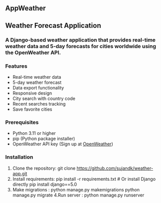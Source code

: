 <h2> AppWeather</h2>
<h2 >  Weather Forecast Application</h2>


<h3> A Django-based weather application that provides real-time weather data and 5-day forecasts for cities worldwide using the OpenWeather API.</h3>

<h3>Features</h3> 

- Real-time weather data
- 5-day weather forecast
- Data export functionality
- Responsive design
- City search with country code
- Recent searches tracking
- Save favorite cities

<h3>Prerequisites</h3> 

- Python 3.11 or higher
- pip (Python package installer)
- OpenWeather API key (Sign up at [OpenWeather](https://openweathermap.org/api))

 <h3>Installation</h3> 

1. Clone the repository: git clone https://github.com/sujandk/weather-app.git
2. Install requirements: pip install -r requirements.txt
                        # Or install Django directly
                        pip install django==5.0
3. Make migrations : python manage.py makemigrations
                     python manage.py migrate
4.Run server : python manage.py runserver
